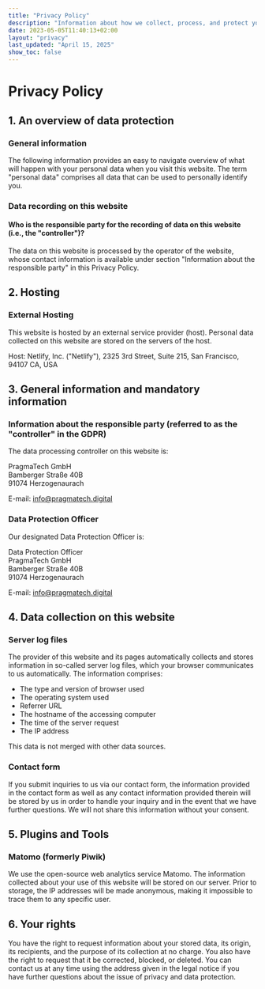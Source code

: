 ```yaml
---
title: "Privacy Policy"
description: "Information about how we collect, process, and protect your personal data"
date: 2023-05-05T11:40:13+02:00
layout: "privacy"
last_updated: "April 15, 2025"
show_toc: false
---
```


# Privacy Policy

## 1. An overview of data protection

### General information

The following information provides an easy to navigate overview of what will happen with your personal data when you visit this website. The term "personal data" comprises all data that can be used to personally identify you.

### Data recording on this website

#### Who is the responsible party for the recording of data on this website (i.e., the "controller")?

The data on this website is processed by the operator of the website, whose contact information is available under section "Information about the responsible party" in this Privacy Policy.

## 2. Hosting

### External Hosting

This website is hosted by an external service provider (host). Personal data collected on this website are stored on the servers of the host.

Host: Netlify, Inc. ("Netlify"), 2325 3rd Street, Suite 215, San Francisco, 94107 CA, USA

## 3. General information and mandatory information

### Information about the responsible party (referred to as the "controller" in the GDPR)

The data processing controller on this website is:

PragmaTech GmbH  
Bamberger Straße 40B  
91074 Herzogenaurach

E-mail: info@pragmatech.digital

### Data Protection Officer

Our designated Data Protection Officer is:

Data Protection Officer  
PragmaTech GmbH  
Bamberger Straße 40B  
91074 Herzogenaurach  

E-mail: info@pragmatech.digital

## 4. Data collection on this website

### Server log files

The provider of this website and its pages automatically collects and stores information in so-called server log files, which your browser communicates to us automatically. The information comprises:

- The type and version of browser used
- The operating system used
- Referrer URL
- The hostname of the accessing computer
- The time of the server request
- The IP address

This data is not merged with other data sources.

### Contact form

If you submit inquiries to us via our contact form, the information provided in the contact form as well as any contact information provided therein will be stored by us in order to handle your inquiry and in the event that we have further questions. We will not share this information without your consent.

## 5. Plugins and Tools

### Matomo (formerly Piwik)

We use the open-source web analytics service Matomo. The information collected about your use of this website will be stored on our server. Prior to storage, the IP addresses will be made anonymous, making it impossible to trace them to any specific user.

## 6. Your rights

You have the right to request information about your stored data, its origin, its recipients, and the purpose of its collection at no charge. You also have the right to request that it be corrected, blocked, or deleted. You can contact us at any time using the address given in the legal notice if you have further questions about the issue of privacy and data protection.
